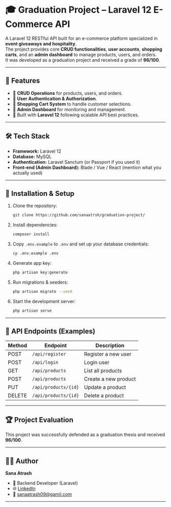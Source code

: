 # 🎓 Graduation Project – Laravel 12 E-Commerce API  

A Laravel 12 RESTful API built for an e-commerce platform specialized in **event giveaways and hospitality**.  
The project provides core **CRUD functionalities**, **user accounts**, **shopping carts**, and an **admin dashboard** to manage products, users, and orders.  
It was developed as a graduation project and received a grade of **96/100**.  

---

## 🚀 Features  
- 🔹 **CRUD Operations** for products, users, and orders.  
- 🔹 **User Authentication & Authorization**.  
- 🔹 **Shopping Cart System** to handle customer selections.  
- 🔹 **Admin Dashboard** for monitoring and management.  
- 🔹 Built with **Laravel 12** following scalable API best practices.  

---

## 🛠️ Tech Stack  
- **Framework:** Laravel 12  
- **Database:** MySQL  
- **Authentication:** Laravel Sanctum (or Passport if you used it)  
- **Front-end (Admin Dashboard):** Blade / Vue / React (mention what you actually used)  

---

## 📂 Installation & Setup  

1. Clone the repository:  
   ```bash
   git clone https://github.com/sanaatrsh/graduation-project/
   ```

2. Install dependencies:  
   ```bash
   composer install
   ```

3. Copy `.env.example` to `.env` and set up your database credentials:  
   ```bash
   cp .env.example .env
   ```

4. Generate app key:  
   ```bash
   php artisan key:generate
   ```

5. Run migrations & seeders:  
   ```bash
   php artisan migrate --seed
   ```

6. Start the development server:  
   ```bash
   php artisan serve
   ```

---

## 📌 API Endpoints (Examples)  

| Method | Endpoint             | Description            |
|--------|----------------------|------------------------|
| POST   | `/api/register`      | Register a new user    |
| POST   | `/api/login`         | Login user             |
| GET    | `/api/products`      | List all products      |
| POST   | `/api/products`      | Create a new product   |
| PUT    | `/api/products/{id}` | Update a product       |
| DELETE | `/api/products/{id}` | Delete a product       |


---

## 🏆 Project Evaluation  
This project was successfully defended as a graduation thesis and received **96/100**.  

---

## 👩‍💻 Author  
**Sana Atrash**  
- 💼 Backend Developer (Laravel)  
- 🌐 [LinkedIn](https://sy.linkedin.com/in/sana-atrash)  
- 📧 sanaatrash09@gamil.com  

---
